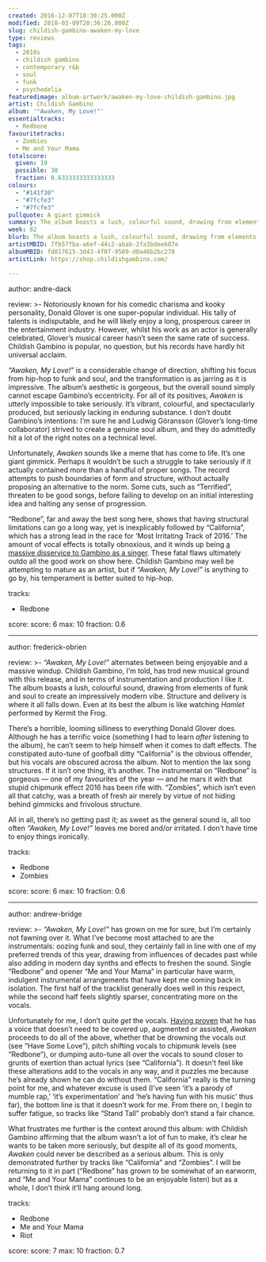 ```yaml
---
created: 2016-12-07T18:30:25.000Z
modified: 2018-03-09T20:36:26.000Z
slug: childish-gambino-awaken-my-love
type: reviews
tags:
  - 2010s
  - childish gambino
  - contemporary r&b
  - soul
  - funk
  - psychedelia 
featuredimage: album-artwork/awaken-my-love-childish-gambino.jpg
artist: Childish Gambino
album: '"Awaken, My Love!"'
essentialtracks:
  - Redbone
favouritetracks:
  - Zombies
  - Me and Your Mama
totalscore:
  given: 19
  possible: 30
  fraction: 0.6333333333333333
colours:
  - "#141f30"
  - "#7fcfe3"
  - "#7fcfe3"
pullquote: A giant gimmick
summary: The album boasts a lush, colourful sound, drawing from elements of funk and soul to create an impressively modern vibe. Structure and delivery is where it all falls down. Even at its best the album is like watching Hamlet performed by Kermit the Frog.
week: 82
blurb: The album boasts a lush, colourful sound, drawing from elements of funk and soul to create an impressively modern vibe. It's just a shame it's so cartoonish.
artistMBID: 7fb57fba-a6ef-44c2-abab-2fa3bdee607e
albumMBID: fd817615-3d43-4f07-9509-d0a46b2bc278
artistLink: https://shop.childishgambino.com/

---
```


author: andre-dack

review: >-
  Notoriously known for his comedic charisma and kooky personality, Donald Glover is one super-popular individual. His tally of talents is indisputable, and he will likely enjoy a long, prosperous career in the entertainment industry. However, whilst his work as an actor is generally celebrated, Glover’s musical career hasn’t seen the same rate of success. Childish Gambino is popular, no question, but his records have hardly hit universal acclaim. 
  
  *“Awaken, My Love!”* is a considerable change of direction, shifting his focus from hip-hop to funk and soul, and the transformation is as jarring as it is impressive. The album’s aesthetic is gorgeous, but the overall sound simply cannot escape Gambino’s eccentricity. For all of its positives, *Awaken* is utterly impossible to take seriously. It’s vibrant, colourful, and spectacularly produced, but seriously lacking in enduring substance. I don’t doubt Gambino’s intentions: I’m sure he and Ludwig Göransson (Glover’s long-time collaborator) strived to create a genuine soul album, and they do admittedly hit a lot of the right notes on a technical level. 
  
  Unfortunately, *Awaken* sounds like a meme that has come to life. It’s one giant gimmick. Perhaps it wouldn’t be such a struggle to take seriously if it actually contained more than a handful of proper songs. The record attempts to push boundaries of form and structure, without actually proposing an alternative to the norm. Some cuts, such as “Terrified”, threaten to be good songs, before failing to develop on an initial interesting idea and halting any sense of progression. 
  
  “Redbone”, far and away the best song here, shows that having structural limitations can go a long way, yet is inexplicably followed by “California”, which has a strong lead in the race for ‘Most Irritating Track of 2016.’ The amount of vocal effects is totally obnoxious, and it winds up being [a massive disservice to Gambino as a singer](https://www.youtube.com/watch?v=UfQHEpf2q8k). These fatal flaws ultimately outdo all the good work on show here. Childish Gambino may well be attempting to mature as an artist, but if *“Awaken, My Love!”* is anything to go by, his temperament is better suited to hip-hop.

tracks:
  - Redbone

score:
  score: 6
  max: 10
  fraction: 0.6

---
author: frederick-obrien

review: >-
  *“Awaken, My Love!”* alternates between being enjoyable and a massive windup. Childish Gambino, I’m told, has trod new musical ground with this release, and in terms of instrumentation and production I like it. The album boasts a lush, colourful sound, drawing from elements of funk and soul to create an impressively modern vibe. Structure and delivery is where it all falls down. Even at its best the album is like watching *Hamlet* performed by Kermit the Frog. 
  
  There’s a horrible, looming silliness to everything Donald Glover does. Although he has a terrific voice (something I had to learn *after* listening to the album), he can’t seem to help himself when it comes to daft effects. The constipated auto-tune of goofball ditty “California” is the obvious offender, but his vocals are obscured across the album. Not to mention the lax song structures. If it isn’t one thing, it’s another. The instrumental on “Redbone” is gorgeous — one of my favourites of the year — and he mars it with that stupid chipmunk effect 2016 has been rife with. “Zombies”, which isn’t even all that catchy, was a breath of fresh air merely by virtue of not hiding behind gimmicks and frivolous structure. 
  
  All in all, there’s no getting past it; as sweet as the general sound is, all too often *“Awaken, My Love!”* leaves me bored and/or irritated. I don’t have time to enjoy things ironically.

tracks:
  - Redbone
  - ­Zombies

score:
  score: 6
  max: 10
  fraction: 0.6

---
author: andrew-bridge

review: >-
  *“Awaken, My Love!”* has grown on me for sure, but I’m certainly not fawning over it. What I’ve become most attached to are the instrumentals: oozing funk and soul, they certainly fall in line with one of my preferred trends of this year, drawing from influences of decades past while also adding in modern day synths and effects to freshen the sound. Single “Redbone” and opener “Me and Your Mama” in particular have warm, indulgent instrumental arrangements that have kept me coming back in isolation. The first half of the tracklist generally does well in this respect, while the second half feels slightly sparser, concentrating more on the vocals. 
  
  Unfortunately for me, I don’t quite *get* the vocals. [Having proven](https://www.youtube.com/watch?v=5tBe1OUBDiw) that he has a voice that doesn’t need to be covered up, augmented or assisted, *Awaken* proceeds to do all of the above, whether that be drowning the vocals out (see “Have Some Love”), pitch shifting vocals to chipmunk levels (see “Redbone”), or dumping auto-tune all over the vocals to sound closer to grunts of exertion than actual lyrics (see “California”). It doesn’t feel like these alterations add to the vocals in any way, and it puzzles me because he’s already shown he can do without them. “California” really is the turning point for me, and whatever excuse is used (I’ve seen ‘it’s a parody of mumble rap,’ ‘it’s experimentation’ and ‘he’s having fun with his music’ thus far), the bottom line is that it doesn’t work for me. From there on, I begin to suffer fatigue, so tracks like “Stand Tall” probably don’t stand a fair chance. 
  
  What frustrates me further is the context around this album: with Childish Gambino affirming that the album wasn’t a lot of fun to make, it’s clear he wants to be taken more seriously, but despite all of its good moments, *Awaken* could never be described as a serious album. This is only demonstrated further by tracks like “California” and “Zombies”. I will be returning to it in part (“Redbone” has grown to be somewhat of an earworm, and “Me and Your Mama” continues to be an enjoyable listen) but as a whole, I don’t think it’ll hang around long.

tracks:
  - Redbone
  - ­Me and Your Mama
  - ­Riot

score:
  score: 7
  max: 10
  fraction: 0.7
